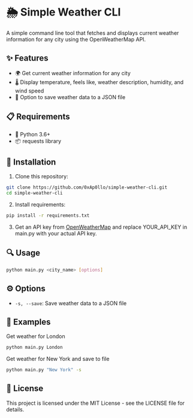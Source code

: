 # 🌦️ Simple Weather CLI

A simple command line tool that fetches and displays current weather information for any city using the OpenWeatherMap API.

## ✨ Features

- 🌍 Get current weather information for any city
- 🌡️ Display temperature, feels like, weather description, humidity, and wind speed
- 💾 Option to save weather data to a JSON file

## 📋 Requirements

- 🐍 Python 3.6+
- 📦 requests library

## 🚀 Installation

1. Clone this repository:
```bash
git clone https://github.com/0xAp0llo/simple-weather-cli.git
cd simple-weather-cli
```

2. Install requirements:
```bash
pip install -r requirements.txt
```

3. Get an API key from [OpenWeatherMap](https://openweathermap.org/api) and replace YOUR_API_KEY in main.py with your actual API key.

## 🔍 Usage
```bash
python main.py <city_name> [options]
```

## ⚙️ Options

- `-s, --save`: Save weather data to a JSON file

## 📝 Examples

Get weather for London
```bash
python main.py London
```

Get weather for New York and save to file
```bash
python main.py "New York" -s
```

## 📄 License

This project is licensed under the MIT License - see the LICENSE file for details.
